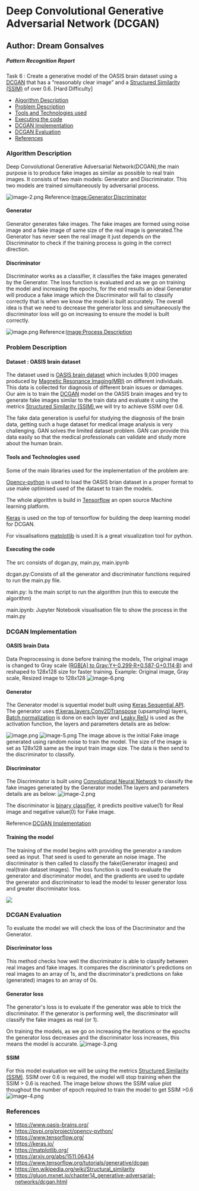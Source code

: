 # Deep Convolutional Generative Adversarial Network (DCGAN) 
## Author: Dream Gonsalves


##### Pattern Recognition Report 
Task 6 : Create a generative model of the OASIS brain dataset using a [DCGAN](https://arxiv.org/abs/1511.06434) that
has a “reasonably clear image” and a [Structured Similarity (SSIM)](https://en.wikipedia.org/wiki/Structural_similarity) of over 0.6. [Hard Difficulty]


* [Algorithm Description](#Algorithm-Description)<br>
* [Problem Description](#Problem-Description)<br>
* [Tools and Technologies used](#Tools-and-Technologies-used)<br>
* [Executing the code](#Executing-the-code)<br>
* [DCGAN Implementation](#DCGAN-Implementation)<br>
* [DCGAN Evaluation](#DCGAN-Evaluation)<br>
* [References](#References)

### Algorithm Description 

Deep Convolutional Generative Adversarial Network(DCGAN),the main purpose is to produce fake images as similar as possible to real train images. It consists of two main models: Generator and Discriminator. This two models are trained simultaneously by adversarial process. 

![image-2.png](attachment:image-2.png) Reference:[Image:Generator,Discriminator](https://gluon.mxnet.io/chapter14_generative-adversarial-networks/dcgan.html)


#### Generator
Generator generates fake images. The fake images are formed using noise image and a fake image of same size of the real image is generated.The Generator has never seen the real image it just depends on the Discriminator to check if the training process is going in the correct direction. 


#### Discriminator
Discriminator works as a classifier, it classifies the fake images generated by the Generator. The loss function is evaluated and as we go on training the model and increasing the epochs, for the end results an ideal Generator will produce a fake image which the Discriminator will fail to classify correctly that is when we know the model is built accurately. The overall idea is that we need to decrease the generator loss and simultaneously the discriminator loss will go on increasing to ensure the model is built correctly.


![image.png](attachment:image.png) Reference:[Image:Process Description ](https://www.tensorflow.org/tutorials/generative/dcgan) 


















### Problem Description
#### Dataset : OASIS brain dataset
The dataset used is [OASIS brain dataset](https://www.oasis-brains.org/) which includes 9,000 images produced by [Magnetic Resonance Imaging(MRI)](https://www.nibib.nih.gov/science-education/science-topics/magnetic-resonance-imaging-mri) on different individuals. This data is collected for diagnosis of different brain issues or damages. Our aim is to train the [DCGAN](https://arxiv.org/abs/1511.06434) model on the OASIS brain images and try to generate fake images similar to the train data and evaluate it using the metrics [Structured Similarity (SSIM)](https://en.wikipedia.org/wiki/Structural_similarity),we will try to achieve SSIM over 0.6.

The fake data generation is useful for studying the diagnosis of the brain data, getting such a huge dataset for medical image analysis is very challenging. GAN solves the limited dataset problem. GAN can provide this data easily so that the medical professionals can validate and study more about the human brain. 



#### Tools and Technologies used
Some of the main libraries used for the implementation of the problem are:

[Opencv-python](https://pypi.org/project/opencv-python/) is used to load the OASIS brian dataset in a proper format to use make optimised used of the dataset to train the models.

The whole algorithm is build in [Tensorflow](https://www.tensorflow.org/) an open source Machine learning platform. 

[Keras](https://keras.io/) is used on the top of tensorflow for building the deep learning model for DCGAN.

For visualisations [matplotlib](https://matplotlib.org/) is used.It is a great visualization tool for python.


#### Executing the code

The src consists of dcgan.py, main.py, main.ipynb 

dcgan.py:Consists of all the generator and discriminator functions required to run the main.py file.

main.py: Is the main script to run the algorithm (run this to execute the algorithm)

main.ipynb: Jupyter Notebook visualisation file to show the process in the main.py

### DCGAN Implementation

#### OASIS brain Data
Data Preprocessing is done before training the models, The original image is changed to Gray scale ([RGB[A] to Gray:Y←0.299⋅R+0.587⋅G+0.114⋅B](https://docs.opencv.org/3.4/de/d25/imgproc_color_conversions.html#color_convert_rgb_gray)) and reshaped to 128x128 size for faster training.
Example: Original image, Gray scale, Resized image to 128x128
![image-6.png](attachment:image-6.png)


#### Generator

The Generator model is squential model built using [Keras Sequential API](https://www.tensorflow.org/guide/keras/sequential_model#sequential_model). 
The generator uses [tf.keras.layers.Conv2DTranspose](https://www.tensorflow.org/api_docs/python/tf/keras/layers/Conv2DTranspose) (upsampling) layers, [Batch normalization](https://www.tensorflow.org/api_docs/python/tf/keras/layers/BatchNormalization) is done on each layer and [Leaky RelU](https://www.tensorflow.org/api_docs/python/tf/keras/layers/LeakyReLU) is used as the activation function, the layers and parameters details are as below:

![image.png](attachment:image.png)
![image-5.png](attachment:image-5.png)
The image above is the initial Fake image generated using random noise to train the model. The size of the image is set as 128x128 same as the input train image size. The data is then send to the discriminator to classify.

#### Discriminator
The Discriminator is built using [Convolutional Neural Network](https://www.tensorflow.org/tutorials/images/cnn) to classify the fake images generated by the Generator model.The layers and parameters details are as below:
![image-2.png](attachment:image-2.png)

The discriminator is [binary classifier](https://en.wikipedia.org/wiki/Binary_classification#:~:text=Binary%20classification%20is%20the%20task,basis%20of%20a%20classification%20rule.), it predicts positive value(1) for Real image and negative value(0) for Fake image.

Reference:[DCGAN Implementation](https://www.tensorflow.org/tutorials/generative/dcgan)

#### Training the model
The training of the model begins with providing the generator a random seed as input. That seed is used to generate an noise image. The discriminator is then called to classify the fake(Generator images) and real(train dataset images). The loss function is used to evaluate the generator and discriminator model, and the gradients are used to update the generator and discriminator to lead the model to lesser generator loss and greater discriminator loss.

![](dcgan.gif)


### DCGAN Evaluation
To evaluate the model we will check the loss of the Discriminator and the Generator.

#### Discriminator loss
This method checks how well the discriminator is able to classify between real images and fake images. It compares the discriminator's predictions on real images to an array of 1s, and the discriminator's predictions on fake (generated) images to an array of 0s.

#### Generator loss
The generator's loss is to evaluate if the generator was able to trick the discriminator. If the generator is performing well, the discriminator will classify the fake images as real (or 1). 

On training the models, as we go on increasing the iterations or the epochs the generator loss decreases and the discriminator loss increases, this means the model is accurate. 
![image-3.png](attachment:image-3.png)

#### SSIM
For this model evaluation we will be using the metrics [Structured Similarity (SSIM)](https://en.wikipedia.org/wiki/Structural_similarity). SSIM over 0.6 is required, the model will stop training when the SSIM > 0.6 is reached. The image below shows the SSIM value plot thoughout the number of epoch required to train the model to get SSIM >0.6
![image-4.png](attachment:image-4.png)



### References
* https://www.oasis-brains.org/ <br>
* https://pypi.org/project/opencv-python/<br>
* https://www.tensorflow.org/<br>
* https://keras.io/<br>
* https://matplotlib.org/<br>
* https://arxiv.org/abs/1511.06434<br>
* https://www.tensorflow.org/tutorials/generative/dcgan<br>
* https://en.wikipedia.org/wiki/Structural_similarity<br>
* https://gluon.mxnet.io/chapter14_generative-adversarial-networks/dcgan.html

